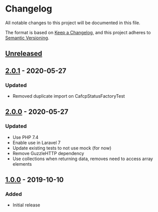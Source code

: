 # Changelog
All notable changes to this project will be documented in this file.

The format is based on [Keep a Changelog](https://keepachangelog.com/en/1.0.0/),
and this project adheres to [Semantic Versioning](https://semver.org/spec/v2.0.0.html).

## [Unreleased]

## [2.0.1] - 2020-05-27
### Updated 
- Removed duplicate import on CafcpStatusFactoryTest

## [2.0.0] - 2020-05-27
### Updated
- Use PHP 7.4
- Enable use in Laravel 7
- Update existing tests to not use mock (for now)
- Remove GuzzleHTTP dependency
- Use collections when returning data, removes need to access array elements

## [1.0.0] - 2019-10-10
### Added
- Initial release

[Unreleased]: https://github.com/mechawrench/cafcp-hydrogen-station-fuel-status/compare/v2.0.1...HEAD
[2.0.1]: https://github.com/mechawrench/cafcp-hydrogen-station-fuel-status/releases/tag/v2.0.0...v2.0.1
[2.0.0]: https://github.com/mechawrench/cafcp-hydrogen-station-fuel-status/releases/tag/v1.0.0...v2.0.0
[1.0.0]: https://github.com/mechawrench/cafcp-hydrogen-station-fuel-status/releases/tag/v1.0.0
